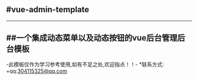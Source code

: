 #**vue-admin-template**
---
---
##一个集成动态菜单以及动态按钮的vue后台管理后台模板
---
-此模板仅作为学习参考使用,如有不足之处,欢迎指点！！-
*联系方式:
+qq:304115325@qq.com
